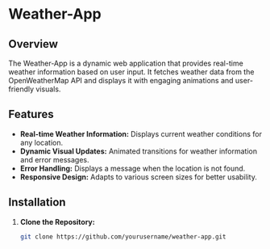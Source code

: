 # Weather-App

## Overview

The Weather-App is a dynamic web application that provides real-time weather information based on user input. It fetches weather data from the OpenWeatherMap API and displays it with engaging animations and user-friendly visuals.

## Features

- **Real-time Weather Information:** Displays current weather conditions for any location.
- **Dynamic Visual Updates:** Animated transitions for weather information and error messages.
- **Error Handling:** Displays a message when the location is not found.
- **Responsive Design:** Adapts to various screen sizes for better usability.

## Installation

1. **Clone the Repository:**

   ```bash
   git clone https://github.com/yourusername/weather-app.git

